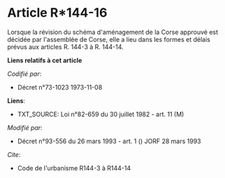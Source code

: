 # Article R*144-16

Lorsque la révision du schéma d'aménagement de la Corse approuvé est décidée par l'assemblée de Corse, elle a lieu dans les
formes et délais prévus aux articles R. 144-3 à R. 144-14.

**Liens relatifs à cet article**

_Codifié par_:

  - Décret n°73-1023 1973-11-08

**Liens**:

  - TXT_SOURCE: Loi n°82-659 du 30 juillet 1982 - art. 11 (M)

_Modifié par_:

  - Décret n°93-556 du 26 mars 1993 - art. 1 () JORF 28 mars 1993

_Cite_:

  - Code de l'urbanisme R144-3 à R144-14
